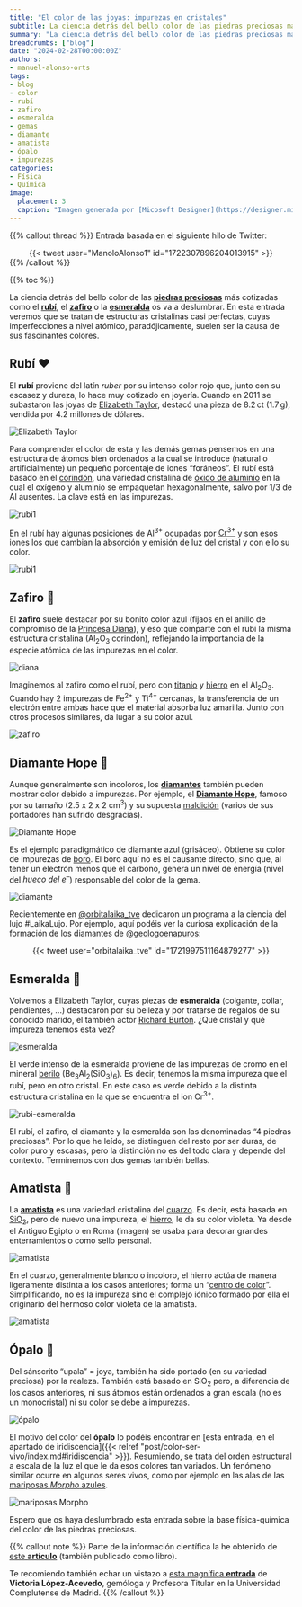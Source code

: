```yaml
---
title: "El color de las joyas: impurezas en cristales"
subtitle: La ciencia detrás del bello color de las piedras preciosas más cotizadas
summary: "La ciencia detrás del bello color de las piedras preciosas más cotizadas."
breadcrumbs: ["blog"]
date: "2024-02-28T00:00:00Z"
authors:
- manuel-alonso-orts
tags:
- blog
- color
- rubí
- zafiro
- esmeralda
- gemas
- diamante
- amatista
- ópalo
- impurezas
categories:
- Física
- Química
image:
  placement: 3
  caption: "Imagen generada por [Micosoft Designer](https://designer.microsoft.com), con tecnología de [DALL·E 3](https://openai.com/dall-e-3)"
---
```


{{% callout thread %}}
Entrada basada en el siguiente hilo de Twitter:
<div align="center">
{{< tweet user="ManoloAlonso1" id="1722307896204013915" >}}
</div>
{{% /callout %}}

{{% toc %}}

La ciencia detrás del bello color de las [**piedras preciosas**](https://es.wikipedia.org/wiki/Gema) más cotizadas como el [**rubí**](https://es.wikipedia.org/wiki/Rubí), el [**zafiro**](https://es.wikipedia.org/wiki/Zafiro) o la [**esmeralda**](https://es.wikipedia.org/wiki/Esmeralda) os va a deslumbrar. En esta entrada veremos que se tratan de estructuras cristalinas casi perfectas, cuyas imperfecciones a nivel atómico, paradójicamente, suelen ser la causa de sus fascinantes colores.

## Rubí ♥️

El **rubí** proviene del latín *ruber* por su intenso color rojo que, junto con su escasez y dureza, lo hace muy cotizado en joyería. Cuando en 2011 se subastaron las joyas de [Elizabeth Taylor](https://es.wikipedia.org/wiki/Elizabeth_Taylor), destacó una pieza de 8.2&thinsp;ct (1.7&thinsp;g), vendida por 4.2 millones de dólares.

![Elizabeth Taylor](https://theadventurine.com/wp-content/uploads/2017/12/lead-830-7.jpg "Elizabeth Taylor portando su anillo de rubí. Imagen de https://theadventurine.com/culture/elizabeth-taylor/elizabeth-taylors-christmas-ruby-ring/.")

Para comprender el color de esta y las demás gemas pensemos en una estructura de átomos bien ordenados a la cual se introduce (natural o artificialmente) un pequeño porcentaje de iones “foráneos”. El rubí está basado en el [corindón](https://es.wikipedia.org/wiki/Corindón), una variedad cristalina de [óxido de aluminio](https://es.wikipedia.org/wiki/Alúmina) en la cual el oxígeno y aluminio se empaquetan hexagonalmente, salvo por 1/3 de Al ausentes. La clave está en las impurezas.

![rubi1](rubi1.png "Izquierda: Distintos cristales de corindón (imagen de Wikipedia). Dependiendo de sus impurezas, el cristal puede ser de un color u otro. A la derecha, la estructura cristalina del corindón (imagen de https://cpictures.homes/corundum-structure), donde se muestra el empaquetado hexagonal (HCP) de los iones de oxígeno y de aluminio y se puede ver que 1/3 posiciones están desocupadas.")

En el rubí hay algunas posiciones de Al<sup>3+</sup> ocupadas por [Cr<sup>3+</sup>](https://es.wikipedia.org/wiki/Cromo) y son esos iones los que cambian la absorción y emisión de luz del cristal y con ello su color.

![rubi1](rubi2.png "El rubí (imagen de Wikipedia). Las impurezas de cromo en el corindón le proporcionan su color rojo intenso. A la derecha, la estructura cristalina del corindón donde una de las posiciones hay cromo en vez de aluminio. En general, esta sustitución de aluminio (Al<sup>3+</sup>) por cromo (Cr<sup>3+</sup>) ocurrirá solo 1/100 posiciones aproximadamente. Imagen adaptada de https://cpictures.homes/corundum-structure.")

## Zafiro 💍

El **zafiro** suele destacar por su bonito color azul (fijaos en el anillo de compromiso de la [Princesa Diana](https://es.wikipedia.org/wiki/Diana_de_Gales)), y eso que comparte con el rubí la misma estructura cristalina (Al<sub>2</sub>O<sub>3</sub> corindón), reflejando la importancia de la especie atómica de las impurezas en el color.

![diana](diana.webp "La princesa Diana de Gales portando su anillo de zafiro. Imagen de https://www.etsy.com/es/listing/1143517898/replica-de-la-realeza-de-alta-calidad.")

Imaginemos al zafiro como el rubí, pero con [titanio](https://es.wikipedia.org/wiki/Titanio) y [hierro](https://es.wikipedia.org/wiki/Hierro) en el Al<sub>2</sub>O<sub>3</sub>. Cuando hay 2 impurezas de Fe<sup>2+</sup> y Ti<sup>4+</sup> cercanas, la transferencia de un electrón entre ambas hace que el material absorba luz amarilla. Junto con otros procesos similares, da lugar a su color azul.

![zafiro](zafiro.png)

## Diamante Hope 💎

Aunque generalmente son incoloros, los [**diamantes**](https://es.wikipedia.org/wiki/Diamante) también pueden mostrar color debido a impurezas. Por ejemplo, el [**Diamante Hope**](https://es.wikipedia.org/wiki/Diamante_Hope), famoso por su tamaño (2.5 x 2 x 2 cm<sup>3</sup>) y su supuesta [maldición](https://es.wikipedia.org/wiki/Diamante_Hope#La_maldición_atribuida) (varios de sus portadores han sufrido desgracias).

![Diamante Hope](https://www.capetowndiamondmuseum.org/wp-content/uploads/2019/09/CTDM-02-08-19-hope-4.jpg "El diamante Hope se extrajo en el siglo XVII en la India. Algunos creen que [Nicolas Fouquet](https://es.wikipedia.org/wiki/Nicolas_Fouquet) fue el verdadero [Hombre de la Máscara de Hierro](https://es.wikipedia.org/wiki/El_hombre_de_la_máscara_de_hierro). Trabajaba para el rey [Luis XIV](https://es.wikipedia.org/wiki/Luis_XIV_de_Francia) y se dice que llevó el diamante en una ocasión especial. Poco después, cayó en desgracia con el rey y fue desterrado de Francia y condenado a cadena perpetua. Fouquet pasó 15 años en la fortaleza de [Pinerolo](https://es.wikipedia.org/wiki/Pinerolo). Después de él, lo llevaron [Luis XVI](https://es.wikipedia.org/wiki/Luis_XVI_de_Francia) y [María Antonieta](https://es.wikipedia.org/wiki/María_Antonieta_de_Austria) y después de ellos, [María Luisa, princesa de Lamballe](https://es.wikipedia.org/wiki/María_Teresa_de_Saboya-Carignano). En mi opinión, es un ejemplo de casualidades (gente poderosa a la que le ocurren desgracias) que hacen que se busquen correlaciones que no existen. Fuente: https://www.capetowndiamondmuseum.org/blog/2019/09/5988/.")

Es el ejemplo paradigmático de diamante azul (grisáceo). Obtiene su color de impurezas de [boro](https://es.wikipedia.org/wiki/Boro). El boro aquí no es el causante directo, sino que, al tener un electrón menos que el carbono, genera un nivel de energía (nivel del *hueco del e<sup>–</sup>*) responsable del color de la gema.

![diamante](diamante.png "A la izquierda, el diamante Hope en la actualidad (Museo Nacional de Historia de Washington). A la derecha, un esquema de su estructura cristalina, mostrando un átomo de boro (B, en azul) en una de las posiciones de C (en gris). El diamante puro, sin B, es incoloro, aunque también se observan diamantes amarillos debido a la presencia de otra impureza más común del boro; el nitrógeno. Imágenes de https://geology.com/diamond/blue-diamonds/.")

Recientemente en [@orbitalaika_tve](https://twitter.com/orbitalaika_tve) dedicaron un programa a la ciencia del lujo #LaikaLujo. Por ejemplo, aquí podéis ver la curiosa explicación de la formación de los diamantes de [@geologoenapuros](https://twitter.com/geologoenapuros):

<div align="center">
{{< tweet user="orbitalaika_tve" id="1721997511164879277" >}}
</div>

## Esmeralda 💚

Volvemos a Elizabeth Taylor, cuyas piezas de **esmeralda** (colgante, collar, pendientes, ...) destacaron por su belleza y por tratarse de regalos de su conocido marido, el también actor [Richard Burton](https://es.wikipedia.org/wiki/Richard_Burton). ¿Qué cristal y qué impureza tenemos esta vez?

![esmeralda](esmeralda.png "Alguna de las esmeraldas en el set de Taylor provienen de la gran duquesa María Pávlovna de Rusia. Imagen compuesta de https://www.pinterest.com/pin/493566440410510680/ y https://blog.jewelove.in/2011/12/elizabeth-taylors-bulgari-emerald-suite.html.")

El verde intenso de la esmeralda proviene de las impurezas de cromo en el mineral [berilo](https://es.wikipedia.org/wiki/Berilo) (Be<sub>3</sub>Al<sub>2</sub>(SiO<sub>3</sub>)<sub>6</sub>). Es decir, tenemos la misma impureza que el rubí, pero en otro cristal. En este caso es verde debido a la distinta estructura cristalina en la que se encuentra el ion Cr<sup>3+</sup>.

![rubi-esmeralda](https://www.jewellerybusiness.com/wp-content/uploads/2022/07/Ruby-and-emerald-spectra-with-gemstones@2x.jpg "La sutil diferencia de estructura cristalina entre el corindón (Al<sub>2</sub>O<sub>3</sub>) y el mineral berilio (Be<sub>3</sub>Al<sub>2</sub>(SiO<sub>3</sub>)<sub>6</sub>) es la causante de la gran diferencia de color entre el rubí y la esmeralda, respectivamente. Imagen de https://www.jewellerybusiness.com/features/building-a-palette-using-candy-coloured-gemstones/.")

El rubí, el zafiro, el diamante y la esmeralda son las denominadas “4 piedras preciosas”. Por lo que he leído, se distinguen del resto por ser duras, de color puro y escasas, pero la distinción no es del todo clara y depende del contexto. Terminemos con dos gemas también bellas.

## Amatista 💜

La [**amatista**](https://es.wikipedia.org/wiki/Amatista) es una variedad cristalina del [cuarzo](https://es.wikipedia.org/wiki/Cuarzo). Es decir, está basada en [SiO<sub>2</sub>](https://es.wikipedia.org/wiki/Óxido_de_silicio(IV)), pero de nuevo una impureza, el [hierro](https://es.wikipedia.org/wiki/Hierro), le da su color violeta. Ya desde el Antiguo Egipto o en Roma (imagen) se usaba para decorar grandes enterramientos o como sello personal.

![amatista](amatista.jpg "Calcografía de amatista de Caracalla, posteriormente tallada como san Pedro con la inscripción en griego: Ο ΠΕΤΡΟϹ, translit. o Petros, lit. «la piedra» (tesoro de la Sainte-Chapelle). Fuente: https://commons.wikimedia.org/wiki/File:Intaglio_Caracalla_Cdm_Paris_Chab2101.jpg.")

En el cuarzo, generalmente blanco o incoloro, el hierro actúa de manera ligeramente distinta a los casos anteriores; forma un “[centro de color](https://es.wikipedia.org/wiki/Centro_de_color)”. Simplificando, no es la impureza sino el complejo iónico formado por ella el originario del hermoso color violeta de la amatista.

![amatista](amatista.png "Izquierda: Esquema del centro de color originario del color púrpura de la amatista. En la fig. A tenemos el cuarzo puro (que es incoloro) y en la B la impureza de hierro que, indirectamente, da su color a la amatista. Imágenes tomadas de https://www.webexhibits.org/causesofcolor/12.html (adaptada) y https://www.geologyin.com/2018/05/what-causes-purple-color-of-amethyst.html.")

## Ópalo 🌈

Del sánscrito “upala” = joya, también ha sido portado (en su variedad preciosa) por la realeza. También está basado en SiO<sub>2</sub> pero, a diferencia de los casos anteriores, ni sus átomos están ordenados a gran escala (no es un monocristal) ni su color se debe a impurezas.

![ópalo](opalo.jpg "En 1947, la reina [Isabel II de Inglaterra](https://es.wikipedia.org/wiki/Isabel_II_del_Reino_Unido) recibió el colgante y los pendientes de [ópalo Andramooka](https://en.wikipedia.org/wiki/Andamooka_Opal) del gobierno australiano. Fuente: https://www.opal-information.com/famousroyalopals.html.")

El motivo del color del **ópalo** lo podéis encontrar en [esta entrada, en el apartado de iridiscencia]({{< relref "post/color-ser-vivo/index.md#iridiscencia" >}}). Resumiendo, se trata del orden estructural a escala de la luz el que le da esos colores tan variados. Un fenómeno similar ocurre en algunos seres vivos, como por ejemplo en las alas de las [mariposas *Morpho* azules](https://es.wikipedia.org/wiki/Morpho).

![mariposas Morpho](https://miro.medium.com/v2/resize:fit:720/format:webp/1*8wdLO5WJVFZbWfeEkJqXmg.jpeg "Fuente: https://medium.com/@rawwerks/what-is-structural-color-536ee6fe46d4.")

Espero que os haya deslumbrado esta entrada sobre la base física-química del color de las piedras preciosas.

{{% callout note %}}
Parte de la información científica la he obtenido de [este **artículo**](https://onlinelibrary.wiley.com/doi/10.1002/col.5080120105) (también publicado como libro).

Te recomiendo también echar un vistazo a [esta magnífica **entrada**](https://yoquierosercientifico.blogspot.com/2018/01/yo-quiero-ser-gemologa-victoria-lopez.html) de **Victoria López-Acevedo**, gemóloga y Profesora Titular en la Universidad Complutense de Madrid.
{{% /callout %}}